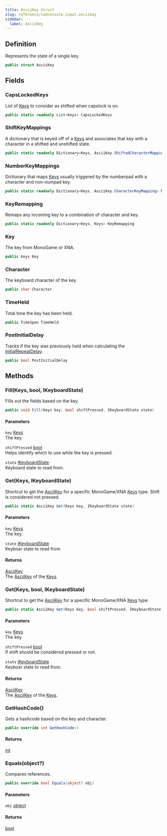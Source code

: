 ```yaml
---
title: AsciiKey Struct
slug: reference/sadconsole.input.asciikey
sidebar:
  label: AsciiKey
---
```

## Definition

Represents the state of a single key.

```csharp title="C#"
public struct AsciiKey
```


## Fields

### CapsLockedKeys

List of [Keys](../sadconsole.input.keys/) to consider as shifted when capslock is on.

```csharp title="C#"
public static readonly List<Keys> CapsLockedKeys
```

### ShiftKeyMappings

A dictionary that is keyed off of a [Keys](../sadconsole.input.keys/) and associates that key with a character in a shifted and unshifted state.

```csharp title="C#"
public static readonly Dictionary<Keys, AsciiKey.ShiftedCharacterMapping> ShiftKeyMappings
```

### NumberKeyMappings

Dictionary that maps [Keys](../sadconsole.input.keys/) usually triggered by the numberpad with a character and non-numpad key.

```csharp title="C#"
public static readonly Dictionary<Keys, AsciiKey.CharacterKeyMapping> NumberKeyMappings
```

### KeyRemapping

Remaps any incoming key to a combination of character and key.

```csharp title="C#"
public static readonly Dictionary<Keys, Keys> KeyRemapping
```

### Key

The key from MonoGame or XNA.

```csharp title="C#"
public Keys Key
```

### Character

The keyboard character of the key.

```csharp title="C#"
public char Character
```

### TimeHeld

Total time the key has been held.

```csharp title="C#"
public TimeSpan TimeHeld
```

### PostInitialDelay

Tracks if the key was previously held when calculating the [InitialRepeatDelay](../sadconsole.input.keyboard/#initialrepeatdelay/).

```csharp title="C#"
public bool PostInitialDelay
```

## Methods

### Fill(Keys, bool, IKeyboardState)

Fills out the fields based on the key.

```csharp title="C#"
public void Fill(Keys key, bool shiftPressed, IKeyboardState state)
```

#### Parameters

`key` [Keys](../sadconsole.input.keys/)  
The key.

`shiftPressed` [bool](https://learn.microsoft.com/dotnet/api/system.boolean/)  
Helps identify which <xref href="SadConsole.Input.AsciiKey.Character" data-throw-if-not-resolved="false"></xref> to use while the key is pressed.

`state` [IKeyboardState](../sadconsole.input.ikeyboardstate/)  
Keyboard state to read from.


### Get(Keys, IKeyboardState)

Shortcut to get the [AsciiKey](../sadconsole.input.asciikey/) for a specific MonoGame/XNA [Keys](../sadconsole.input.keys/) type. Shift is considered not pressed.

```csharp title="C#"
public static AsciiKey Get(Keys key, IKeyboardState state)
```

#### Parameters

`key` [Keys](../sadconsole.input.keys/)  
The key.

`state` [IKeyboardState](../sadconsole.input.ikeyboardstate/)  
Keyboar state to read from.

#### Returns

[AsciiKey](../sadconsole.input.asciikey/)  
The [AsciiKey](../sadconsole.input.asciikey/) of the [Keys](../sadconsole.input.keys/).

### Get(Keys, bool, IKeyboardState)

Shortcut to get the [AsciiKey](../sadconsole.input.asciikey/) for a specific MonoGame/XNA [Keys](../sadconsole.input.keys/) type.

```csharp title="C#"
public static AsciiKey Get(Keys key, bool shiftPressed, IKeyboardState state)
```

#### Parameters

`key` [Keys](../sadconsole.input.keys/)  
The key.

`shiftPressed` [bool](https://learn.microsoft.com/dotnet/api/system.boolean/)  
If shift should be considered pressed or not.

`state` [IKeyboardState](../sadconsole.input.ikeyboardstate/)  
Keyboar state to read from.

#### Returns

[AsciiKey](../sadconsole.input.asciikey/)  
The [AsciiKey](../sadconsole.input.asciikey/) of the [Keys](../sadconsole.input.keys/).

### GetHashCode()

Gets a hashcode based on the key and character.

```csharp title="C#"
public override int GetHashCode()
```

#### Returns

[int](https://learn.microsoft.com/dotnet/api/system.int32/)

### Equals(object?)

Compares references.

```csharp title="C#"
public override bool Equals(object? obj)
```

#### Parameters

`obj` [object](https://learn.microsoft.com/dotnet/api/system.object/)  

#### Returns

[bool](https://learn.microsoft.com/dotnet/api/system.boolean/)